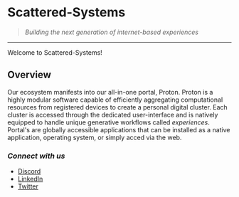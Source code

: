 # Scattered-Systems
> _Building the next generation of internet-based experiences_

***

Welcome to Scattered-Systems!

## Overview

Our ecosystem manifests into our all-in-one portal, Proton. Proton is a highly modular software capable of efficiently aggregating computational resources from registered devices to create a personal digital cluster. Each cluster is accessed through the dedicated user-interface and is natively equipped to handle unique generative workflows called _experiences_. Portal's are globally accessible applications that can be installed as a native application, operating system, or simply acced via the web.

### _Connect with us_

- [Discord](https://discord.gg/Mf6s7qrjmm)
- [LinkedIn](https://linkedin.com/company/scsys)
- [Twitter](https://twitter.com/scsys_eth)
